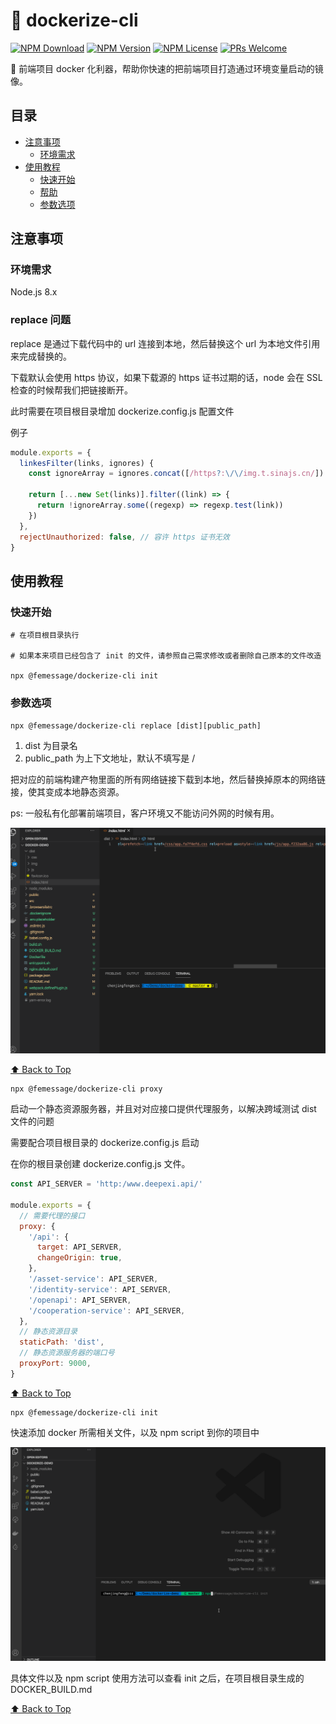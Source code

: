 # 🐳 dockerize-cli

[![NPM Download](https://badgen.net/npm/dm/dockerize-cli)](https://www.npmjs.com/package/dockerize-cli)
[![NPM Version](https://badgen.net/npm/v/dockerize-cli)](https://www.npmjs.com/package/dockerize-cli)
[![NPM License](https://badgen.net/npm/license/dockerize-cli)](https://github.com/femessage/dockerize-cli/blob/master/LICENSE)
[![PRs Welcome](https://badgen.net/badge/PRs/welcome/green)](https://github.com/femessage/dockerize-cli/pulls)

🔨 前端项目 docker 化利器，帮助你快速的把前端项目打造通过环境变量启动的镜像。

## 目录

- [注意事项](#注意事项)
  - [环境需求](#环境需求)
- [使用教程](#使用教程)
  - [快速开始](#快速开始)
  - [帮助](#帮助)
  - [参数选项](#参数选项)

## 注意事项

### 环境需求

Node.js 8.x

### replace 问题

replace 是通过下载代码中的 url 连接到本地，然后替换这个 url 为本地文件引用来完成替换的。

下载默认会使用 https 协议，如果下载源的 https 证书过期的话，node 会在 SSL 检查的时候帮我们把链接断开。

此时需要在项目根目录增加 dockerize.config.js 配置文件

例子

```js
module.exports = {
  linkesFilter(links, ignores) {
    const ignoreArray = ignores.concat([/https?:\/\/img.t.sinajs.cn/])

    return [...new Set(links)].filter((link) => {
      return !ignoreArray.some((regexp) => regexp.test(link))
    })
  },
  rejectUnauthorized: false, // 容许 https 证书无效
}
```

## 使用教程

### 快速开始

```shell
# 在项目根目录执行

# 如果本来项目已经包含了 init 的文件，请参照自己需求修改或者删除自己原本的文件改造

npx @femessage/dockerize-cli init
```

### 参数选项

`npx @femessage/dockerize-cli replace [dist][public_path]`

1. dist 为目录名
2. public_path 为上下文地址，默认不填写是 /

把对应的前端构建产物里面的所有网络链接下载到本地，然后替换掉原本的网络链接，使其变成本地静态资源。

ps: 一般私有化部署前端项目，客户环境又不能访问外网的时候有用。

![replace](./public/images/replace.gif)

[⬆ Back to Top](#目录)

```shell
npx @femessage/dockerize-cli proxy
```

启动一个静态资源服务器，并且对对应接口提供代理服务，以解决跨域测试 dist 文件的问题

需要配合项目根目录的 dockerize.config.js 启动

在你的根目录创建 dockerize.config.js 文件。

```js
const API_SERVER = 'http:/www.deepexi.api/'

module.exports = {
  // 需要代理的接口
  proxy: {
    '/api': {
      target: API_SERVER,
      changeOrigin: true,
    },
    '/asset-service': API_SERVER,
    '/identity-service': API_SERVER,
    '/openapi': API_SERVER,
    '/cooperation-service': API_SERVER,
  },
  // 静态资源目录
  staticPath: 'dist',
  // 静态资源服务器的端口号
  proxyPort: 9000,
}
```

[⬆ Back to Top](#目录)

```shell
npx @femessage/dockerize-cli init
```

快速添加 docker 所需相关文件，以及 npm script 到你的项目中

![init](./public/images/init.gif)

具体文件以及 npm script 使用方法可以查看 init 之后，在项目根目录生成的 DOCKER_BUILD.md

[⬆ Back to Top](#目录)

